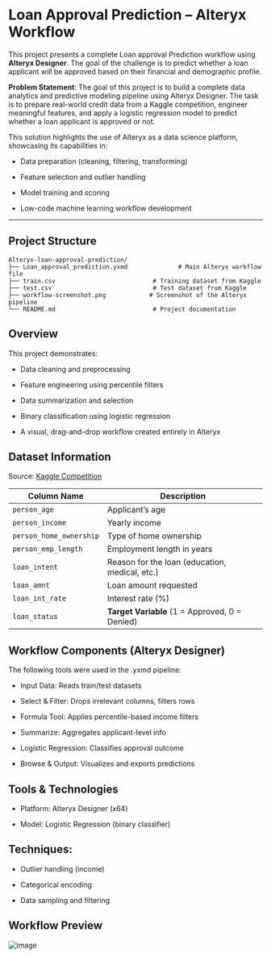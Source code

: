 # Loan Approval Prediction – Alteryx Workflow

This project presents a complete Loan approval Prediction workflow using **Alteryx Designer**. The goal of the challenge is to predict whether a loan applicant will be approved based on their financial and demographic profile.

 **Problem Statement**: The goal of this project is to build a complete data analytics and predictive modeling pipeline using Alteryx Designer. The task is to prepare real-world credit data from a Kaggle competition, engineer meaningful features, and apply a logistic regression model to predict whether a loan applicant is approved or not.

This solution highlights the use of Alteryx as a data science platform, showcasing its capabilities in:

- Data preparation (cleaning, filtering, transforming)

- Feature selection and outlier handling

- Model training and scoring

- Low-code machine learning workflow development

---

## Project Structure

```code
Alteryx-loan-approval-prediction/
├── Loan_approval_prediction.yxmd              # Main Alteryx workflow file
├── train.csv                           # Training dataset from Kaggle
├── test.csv                            # Test dataset from Kaggle
├── workflow-screenshot.png            # Screenshot of the Alteryx pipeline
└── README.md                           # Project documentation
```
## Overview
This project demonstrates:

- Data cleaning and preprocessing

- Feature engineering using percentile filters

- Data summarization and selection

- Binary classification using logistic regression

- A visual, drag-and-drop workflow created entirely in Alteryx

## Dataset Information

Source: [Kaggle Competition ](https://www.kaggle.com/competitions/playground-series-s4e10)




| **Column Name**           | **Description**                                      |
|---------------------------|------------------------------------------------------|
| `person_age`              | Applicant’s age                                      |
| `person_income`           | Yearly income                                        |
| `person_home_ownership`   | Type of home ownership                               |
| `person_emp_length`       | Employment length in years                           |
| `loan_intent`             | Reason for the loan (education, medical, etc.)       |
| `loan_amnt`               | Loan amount requested                                |
| `loan_int_rate`           | Interest rate (%)                                    |
| `loan_status`             |  **Target Variable** (1 = Approved, 0 = Denied)     |



## Workflow Components (Alteryx Designer)

The following tools were used in the .yxmd pipeline:

- Input Data: Reads train/test datasets

- Select & Filter: Drops irrelevant columns, filters rows

- Formula Tool: Applies percentile-based income filters

- Summarize: Aggregates applicant-level info

- Logistic Regression: Classifies approval outcome

- Browse & Output: Visualizes and exports predictions

## Tools & Technologies
- Platform: Alteryx Designer (x64)

- Model: Logistic Regression (binary classifier)

## Techniques:

- Outlier handling (income)

- Categorical encoding

- Data sampling and filtering


## Workflow Preview

![image](https://github.com/user-attachments/assets/d5dbd1c3-7eb0-4df0-8624-7249f44d577a)

